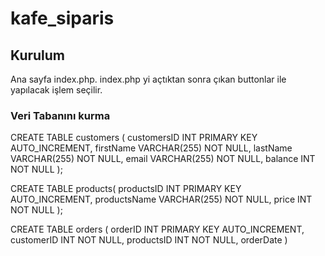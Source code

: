 # kafe_siparis

## Kurulum 
Ana sayfa index.php. index.php yi açtıktan sonra çıkan buttonlar ile yapılacak işlem seçilir.

### Veri Tabanını kurma

CREATE TABLE customers (
    customersID INT PRIMARY KEY AUTO_INCREMENT,
    firstName VARCHAR(255) NOT NULL,
    lastName VARCHAR(255) NOT NULL,
    email VARCHAR(255) NOT NULL,
    balance INT NOT NULL
);

CREATE TABLE products(
    productsID INT PRIMARY KEY AUTO_INCREMENT,
    productsName VARCHAR(255) NOT NULL,
    price INT NOT NULL
);

CREATE TABLE orders (
    orderID INT PRIMARY KEY AUTO_INCREMENT,
    customerID INT NOT NULL,
    productsID INT NOT NULL,
    orderDate 
)


